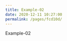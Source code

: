 ```yaml
---
title: Example-02
date: 2020-12-11 10:27:00
permalink: /pages/fcd10d/
---
```





Example-02